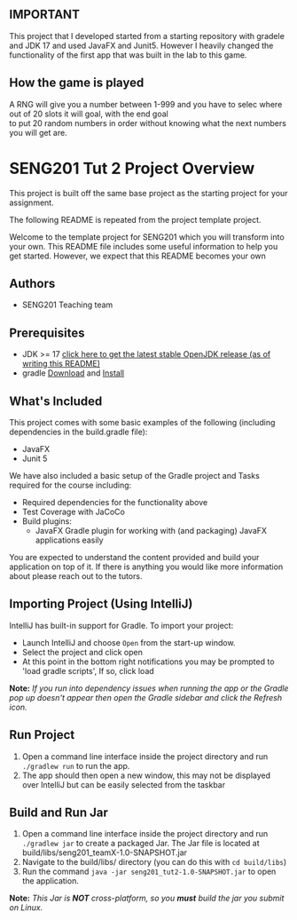 ## IMPORTANT
This project that I developed started from a starting repository with gradele and JDK 17 and used JavaFX and Junit5.
However I heavily changed the functionality of the first app that was built in the lab to this game.

## How the game is played
A RNG will give you a number between 1-999 and you have to selec where out of 20 slots it will goal, with the end goal    
to put 20 random numbers in order without knowing what the next numbers you will get are.


# SENG201 Tut 2 Project Overview
This project is built off the same base project as the starting project for your assignment.

The following README is repeated from the project template project.

Welcome to the template project for SENG201 which you will transform into your own.
This README file includes some useful information to help you get started.
However, we expect that this README becomes your own

## Authors
- SENG201 Teaching team

## Prerequisites
- JDK >= 17 [click here to get the latest stable OpenJDK release (as of writing this README)](https://jdk.java.net/18/)
- gradle [Download](https://gradle.org/releases/) and [Install](https://gradle.org/install/)


## What's Included
This project comes with some basic examples of the following (including dependencies in the build.gradle file):
- JavaFX
- Junit 5

We have also included a basic setup of the Gradle project and Tasks required for the course including:
- Required dependencies for the functionality above
- Test Coverage with JaCoCo
- Build plugins:
    - JavaFX Gradle plugin for working with (and packaging) JavaFX applications easily

You are expected to understand the content provided and build your application on top of it. If there is anything you
would like more information about please reach out to the tutors.

## Importing Project (Using IntelliJ)
IntelliJ has built-in support for Gradle. To import your project:

- Launch IntelliJ and choose `Open` from the start-up window.
- Select the project and click open
- At this point in the bottom right notifications you may be prompted to 'load gradle scripts', If so, click load

**Note:** *If you run into dependency issues when running the app or the Gradle pop up doesn't appear then open the Gradle sidebar and click the Refresh icon.*

## Run Project 
1. Open a command line interface inside the project directory and run `./gradlew run` to run the app.
2. The app should then open a new window, this may not be displayed over IntelliJ but can be easily selected from the taskbar

## Build and Run Jar
1. Open a command line interface inside the project directory and run `./gradlew jar` to create a packaged Jar. The Jar file is located at build/libs/seng201_teamX-1.0-SNAPSHOT.jar
2. Navigate to the build/libs/ directory (you can do this with `cd build/libs`)
3. Run the command `java -jar seng201_tut2-1.0-SNAPSHOT.jar` to open the application.

**Note:** *This Jar is **NOT** cross-platform, so you **must** build the jar you submit on Linux.* 

